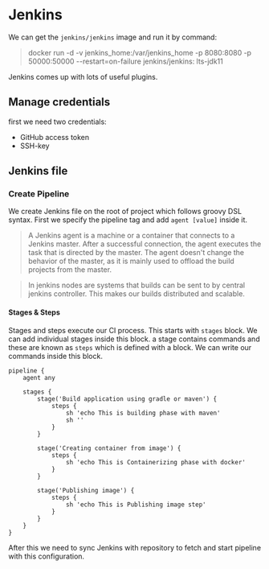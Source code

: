 # Jenkins

We can get the `jenkins/jenkins` image and run it by command:
> docker run -d -v jenkins_home:/var/jenkins_home -p 8080:8080 -p 50000:50000 --restart=on-failure jenkins/jenkins:
> lts-jdk11

Jenkins comes up with lots of useful plugins.

## Manage credentials

first we need two credentials:

* GitHub access token
* SSH-key

## Jenkins file

### Create Pipeline

We create Jenkins file on the root of project which follows groovy DSL syntax.
First we specify the pipeline tag and add `agent [value]` inside it.

> A Jenkins agent is a machine or a container that connects to a Jenkins master. After a successful connection, the
> agent executes the task that is directed by the master. The agent doesn't change the behavior of the master, as it is
> mainly used to offload the build projects from the master.

> In jenkins nodes are systems that builds can be sent to by central jenkins controller. This makes our builds
> distributed and scalable.

#### Stages & Steps

Stages and steps execute our CI process. This starts with `stages` block. We can add individual stages inside this
block. a stage contains commands and these are known as `steps` which is defined with a block. We can write our commands
inside this block.

```jenkinsfile
pipeline {
    agent any

    stages {
        stage('Build application using gradle or maven') {
            steps {
                sh 'echo This is building phase with maven'
                sh ''
            }
        }

        stage('Creating container from image') {
            steps {
                sh 'echo This is Containerizing phase with docker'
            }
        }

        stage('Publishing image') {
            steps {
                sh 'echo This is Publishing image step'
            }
        }
    }
}
```

After this we need to sync Jenkins with repository to fetch and start pipeline with this configuration.

